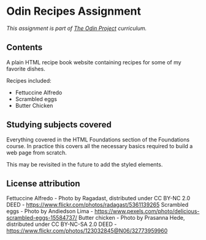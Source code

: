 # Odin Recipes Assignment

*This assignment is part of [The Odin Project](https://www.theodinproject.com/) curriculum.*

## Contents

A plain HTML recipe book website containing recipes for some of my favorite dishes.

Recipes included:

- Fettuccine Alfredo
- Scrambled eggs
- Butter Chicken

## Studying subjects covered

Everything covered in the HTML Foundations section of the Foundations course. In practice this covers all the necessary basics required to build a web page from scratch. 

This may be revisited in the future to add the styled elements.

## License attribution

Fettuccine Alfredo - Photo by Ragadast, distributed under CC BY-NC 2.0 DEED - https://www.flickr.com/photos/radagast/5361139265
Scrambled eggs - Photo by Andiedson Lima - https://www.pexels.com/photo/delicious-scrambled-eggs-15584737/
Butter chicken - Photo by Prasanna Hede, distributed under CC BY-NC-SA 2.0 DEED - https://www.flickr.com/photos/123032845@N06/32773959960